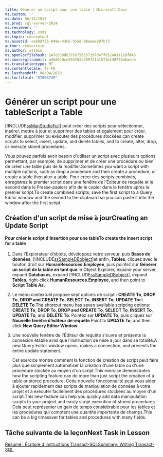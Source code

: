 ```yaml
---
title: Générer un script pour une table | Microsoft Docs
ms.custom: ''
ms.date: 06/13/2017
ms.prod: sql-server-2014
ms.reviewer: ''
ms.technology: ssms
ms.topic: conceptual
ms.assetid: ea88d736-849e-4368-b55d-06aeee097bf3
author: stevestein
ms.author: sstein
ms.openlocfilehash: 247c839d83768756c57297d47f952401a1c8fd46
ms.sourcegitcommit: ad4d92dce894592a259721a1571b1d8736abacdb
ms.translationtype: MT
ms.contentlocale: fr-FR
ms.lasthandoff: 08/04/2020
ms.locfileid: "87603749"
---
```

# <a name="script-a-table"></a><span data-ttu-id="a3a52-102">Générer un script pour une table</span><span class="sxs-lookup"><span data-stu-id="a3a52-102">Script a Table</span></span>
  [!INCLUDE[ssManStudioFull](../../includes/ssmanstudiofull-md.md)] <span data-ttu-id="a3a52-103">peut créer des scripts pour sélectionner, insérer, mettre à jour et supprimer des tables et également pour créer, modifier, supprimer ou exécuter des procédures stockées.</span><span class="sxs-lookup"><span data-stu-id="a3a52-103">can create scripts to select, insert, update, and delete tables, and to create, alter, drop, or execute stored procedures.</span></span>  
  
 <span data-ttu-id="a3a52-104">Vous pouvez parfois avoir besoin d'utiliser un script avec plusieurs options permettant, par exemple, de supprimer et de créer une procédure ou bien de créer une table puis de la modifier.</span><span class="sxs-lookup"><span data-stu-id="a3a52-104">Sometimes you want a script with multiple options, such as drop a procedure and then create a procedure, or create a table then alter a table.</span></span> <span data-ttu-id="a3a52-105">Pour créer des scripts combinés, enregistrez le premier script dans une fenêtre de l’Éditeur de requête et le second dans le Presse-papiers afin de le copier dans la fenêtre après le premier script.</span><span class="sxs-lookup"><span data-stu-id="a3a52-105">To create combined scripts, save the first script to a Query Editor window and the second to the clipboard so you can paste it into the window after the first script.</span></span>  
  
## <a name="creating-an-update-script"></a><span data-ttu-id="a3a52-106">Création d'un script de mise à jour</span><span class="sxs-lookup"><span data-stu-id="a3a52-106">Creating an Update Script</span></span>  
  
#### <a name="to-create-the-insert-script-for-a-table"></a><span data-ttu-id="a3a52-107">Pour créer le script d'insertion pour une table</span><span class="sxs-lookup"><span data-stu-id="a3a52-107">To create the insert script for a table</span></span>  
  
1.  <span data-ttu-id="a3a52-108">Dans l’Explorateur d’objets, développez votre serveur, puis **Bases de données**, [!INCLUDE[ssSampleDBobject](../../includes/sssampledbobject-md.md)]et enfin, **Tables**, cliquez avec le bouton droit sur **HumanResources.Employee**, puis pointez sur **Générer un script de la table en tant que**.</span><span class="sxs-lookup"><span data-stu-id="a3a52-108">In Object Explorer, expand your server, expand **Databases**, expand [!INCLUDE[ssSampleDBobject](../../includes/sssampledbobject-md.md)], expand **Tables**, right-click **HumanResources.Employee**, and then point to **Script Table As**.</span></span>  
  
2.  <span data-ttu-id="a3a52-109">Le menu contextuel propose sept options de script : **CREATE To**, **DROP To**, **DROP and CREATE To**, **SELECT To**, **INSERT To**, **UPDATE To**et **DELETE To**.</span><span class="sxs-lookup"><span data-stu-id="a3a52-109">The shortcut menu has seven available scripting options: **CREATE To**, **DROP To**, **DROP and CREATE To**, **SELECT To**, **INSERT To**, **UPDATE To**, and **DELETE To**.</span></span> <span data-ttu-id="a3a52-110">Pointez sur **UPDATE To**, puis cliquez sur **Nouvelle fenêtre d’éditeur de requête**.</span><span class="sxs-lookup"><span data-stu-id="a3a52-110">Point to **UPDATE To**, and then click **New Query Editor Window**.</span></span>  
  
3.  <span data-ttu-id="a3a52-111">Une nouvelle fenêtre de l'Éditeur de requête s'ouvre et présente la connexion établie ainsi que l'instruction de mise à jour dans sa totalité.</span><span class="sxs-lookup"><span data-stu-id="a3a52-111">A new Query Editor window opens, makes a connection, and presents the entire update statement.</span></span>  
  
     <span data-ttu-id="a3a52-112">Cet exercice montre comment la fonction de création de script peut faire plus que simplement automatiser la création d'une table ou d'une procédure stockée au moyen d'un script.</span><span class="sxs-lookup"><span data-stu-id="a3a52-112">This exercise demonstrates how the scripting feature can do more than just script the creation of a table or stored procedure.</span></span> <span data-ttu-id="a3a52-113">Cette nouvelle fonctionnalité peut vous aider à ajouter rapidement des scripts de manipulation de données à votre projet et à exécuter facilement des procédures stockées au moyen d'un script.</span><span class="sxs-lookup"><span data-stu-id="a3a52-113">This new feature can help you quickly add data manipulation scripts to your project and easily script execution of stored procedures.</span></span> <span data-ttu-id="a3a52-114">Cela peut représenter un gain de temps considérable pour les tables et les procédures qui comptent une quantité importante de champs.</span><span class="sxs-lookup"><span data-stu-id="a3a52-114">This can be a big timesaver for tables and procedures with many fields.</span></span>  
  
## <a name="next-task-in-lesson"></a><span data-ttu-id="a3a52-115">Tâche suivante de la leçon</span><span class="sxs-lookup"><span data-stu-id="a3a52-115">Next Task in Lesson</span></span>  
 [<span data-ttu-id="a3a52-116">Résumé : Écriture d'instructions Transact-SQL</span><span class="sxs-lookup"><span data-stu-id="a3a52-116">Summary: Writing Transact-SQL</span></span>](../../tutorials/summary-writing-transact-sql.md)  
  
  
